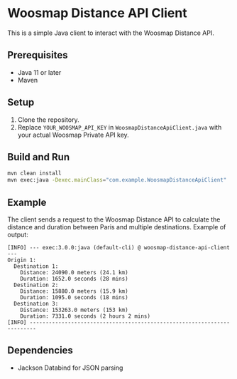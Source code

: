 # Woosmap Distance API Client

This is a simple Java client to interact with the Woosmap Distance API.

## Prerequisites

- Java 11 or later
- Maven

## Setup

1. Clone the repository.
2. Replace `YOUR_WOOSMAP_API_KEY` in `WoosmapDistanceApiClient.java` with your actual Woosmap Private API key.

## Build and Run

```sh
mvn clean install
mvn exec:java -Dexec.mainClass="com.example.WoosmapDistanceApiClient"
```

## Example

The client sends a request to the Woosmap Distance API to calculate the distance and duration between Paris and multiple
destinations. Example of output:

```shell
[INFO] --- exec:3.0.0:java (default-cli) @ woosmap-distance-api-client ---
Origin 1:
  Destination 1:
    Distance: 24090.0 meters (24.1 km)
    Duration: 1652.0 seconds (28 mins)
  Destination 2:
    Distance: 15880.0 meters (15.9 km)
    Duration: 1095.0 seconds (18 mins)
  Destination 3:
    Distance: 153263.0 meters (153 km)
    Duration: 7331.0 seconds (2 hours 2 mins)
[INFO] ------------------------------------------------------------------------
```

## Dependencies

- Jackson Databind for JSON parsing